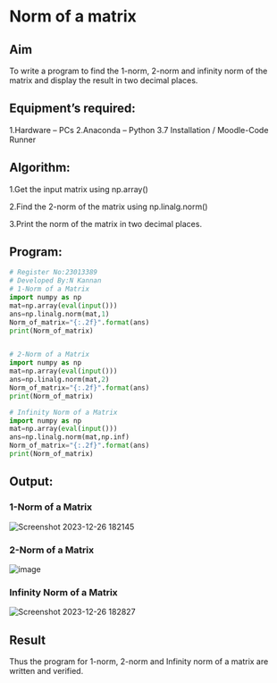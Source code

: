 # Norm of a matrix
## Aim
To write a program to find the 1-norm, 2-norm and infinity norm of the matrix and display the result in two decimal places.

## Equipment’s required:
1.Hardware – PCs
2.Anaconda – Python 3.7 Installation / Moodle-Code Runner

## Algorithm:
1.Get the input matrix using np.array()  

2.Find the 2-norm of the matrix using np.linalg.norm()

3.Print the norm of the matrix in two decimal places.
      
## Program:

```Python
# Register No:23013389
# Developed By:N Kannan
# 1-Norm of a Matrix
import numpy as np
mat=np.array(eval(input()))
ans=np.linalg.norm(mat,1)
Norm_of_matrix="{:.2f}".format(ans)
print(Norm_of_matrix)


# 2-Norm of a Matrix
import numpy as np
mat=np.array(eval(input()))
ans=np.linalg.norm(mat,2)
Norm_of_matrix="{:.2f}".format(ans)
print(Norm_of_matrix)

# Infinity Norm of a Matrix
import numpy as np
mat=np.array(eval(input()))
ans=np.linalg.norm(mat,np.inf)
Norm_of_matrix="{:.2f}".format(ans)
print(Norm_of_matrix)
```

## Output:
### 1-Norm of a Matrix
![Screenshot 2023-12-26 182145](https://github.com/kannan-nagaraju/Norm-of-a-matrix/assets/145742755/2ed1682f-57eb-4f50-94f7-89c80829705a)

### 2-Norm of a Matrix
![image](https://github.com/kannan-nagaraju/Norm-of-a-matrix/assets/145742755/415902b4-0a70-4a45-8afb-e5109f70ebba)

### Infinity Norm of a Matrix
![Screenshot 2023-12-26 182827](https://github.com/kannan-nagaraju/Norm-of-a-matrix/assets/145742755/e6af6586-4906-4195-b537-78acf527eb76)

## Result
Thus the program for 1-norm, 2-norm and Infinity norm of a matrix are written and verified.
